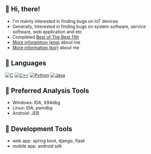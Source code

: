 :trident: Hi, there!
---
- I'm mainly interested in finding bugs on IoT devices
- Generally, Interested in finding bugs on system software, service software, web application and etc
- Completed [Best of The Best 11th](https://www.kitribob.kr/)
- [More inforamtion (eng)](https://url.kr/dqr7x1) about me
- [More information (kor)](https://url.kr/rcyi31) about me

<!--![Anurag's GitHub stats](https://github-readme-stats.vercel.app/api?username=zeroone-kr&theme=dark&show_icons=true)-->

:trident: Languages
---
[![C](https://img.shields.io/badge/C-A8B9CC?style=flat&logo=C&logoColor=white)](#)
[![C++](https://img.shields.io/badge/C++-00599C?style=flat&logo=C%2B%2B&logoColor=white)](#)
[![Python](https://img.shields.io/badge/Python-3776AB?style=flat&logo=Python&logoColor=white)](#)
[![Java](https://img.shields.io/badge/Java-437291?style=flat&logo=OpenJDK&logoColor=white)](#)

<!--
<picture>
  <img alt="C" src="https://img.shields.io/badge/C-A8B9CC?style=flat&logo=C&logoColor=white">
  
</picture>
<picture>
  <img alt="C++" src="https://img.shields.io/badge/C++-00599C?style=flat&logo=C%2B%2B&logoColor=white">
</picture>
-->

:trident: Preferred Analysis Tools
---
- Windows: IDA, X94dbg
- Linux: IDA, pwndbg
- Android: JEB

:trident: Development Tools
---
- web app: spring boot, django, flask
- mobile app: android sdk

<!-- https://simpleicons.org/-->
